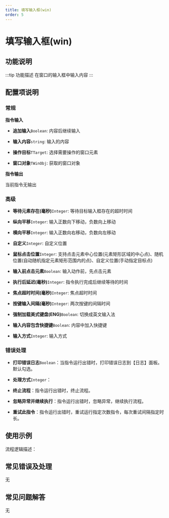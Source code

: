 ```yaml
---
title: 填写输入框(win)
order: 5
---
```


# 填写输入框(win)

## 功能说明

:::tip 功能描述
在窗口的输入框中输入内容
:::

## 配置项说明

### 常规

**指令输入**

- **追加输入**`Boolean`: 内容后继续输入

- **输入内容**`string`: 输入的内容

- **操作目标**`TTarget`: 选择需要操作的窗口元素

- **窗口对象**`TWinObj`: 获取的窗口对象


**指令输出**

当前指令无输出

### 高级

- **等待元素存在(毫秒)**`Integer`: 等待目标输入框存在的超时时间

- **纵向平移**`Integer`: 输入正数向下移动，负数向上移动

- **横向平移**`Integer`: 输入正数向右移动，负数向左移动

- **自定义**`Integer`: 自定义位置

- **鼠标点击位置**`Integer`: 支持点击元素中心位置(元素矩形区域的中心点)、随机位置(自动随机指定元素矩形范围内的点)、自定义位置(手动指定目标点)

- **输入前点击元素**`Boolean`: 输入动作前，先点击元素

- **执行后延迟(毫秒)**`Integer`: 指令执行完成后继续等待的时间

- **焦点超时时间(毫秒)**`Integer`: 焦点超时时间

- **按键输入间隔(毫秒)**`Integer`: 两次按键的间隔时间

- **强制加载美式键盘(ENG)**`Boolean`: 切换成英文输入法

- **输入内容包含快捷键**`Boolean`: 内容中加入快捷键

- **输入方式**`Integer`: 输入方式

### 错误处理

- **打印错误日志**`Boolean`：当指令运行出错时，打印错误日志到【日志】面板。默认勾选。

- **处理方式**`Integer`：

 - **终止流程**：指令运行出错时，终止流程。

 - **忽略异常并继续执行**：指令运行出错时，忽略异常，继续执行流程。

 - **重试此指令**：指令运行出错时，重试运行指定次数指令，每次重试间隔指定时长。

## 使用示例

流程逻辑描述：

## 常见错误及处理

无

## 常见问题解答

无

